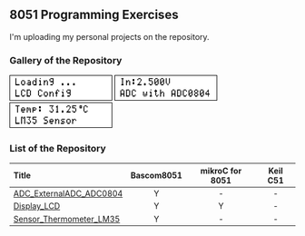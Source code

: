 ## 8051 Programming Exercises
I'm uploading my personal projects on the repository.

### Gallery of the Repository
![](Display_LCD/Simulate/Album.png)
![](ADC_ExternalADC_ADC0804/Simulate/Album.png)
![](Sensor_Thermometer_LM35/Simulate/Album.png)

### List of the Repository
|Title|Bascom8051|mikroC for 8051|Keil C51|
|:----|:--------:|:-------------:|:------:|
|[ADC_ExternalADC_ADC0804](ADC_ExternalADC_ADC0804)|Y|-|-|
|[Display_LCD](Display_LCD)|Y|Y|-|
|[Sensor_Thermometer_LM35](Sensor_Thermometer_LM35)|Y|-|-|

